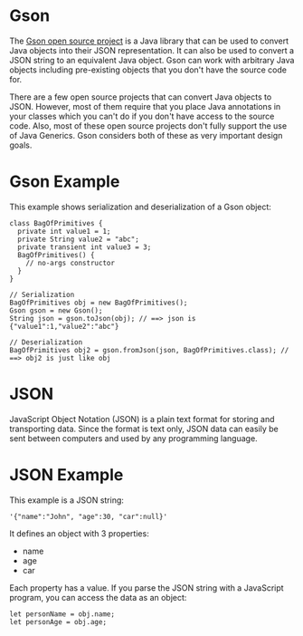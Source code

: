 # Gson
The [Gson open source project](https://github.com/google/gson)  is a Java library that can be used to convert Java objects into their JSON representation. It can also be used to convert a JSON string to an equivalent Java object. Gson can work with arbitrary Java objects including pre-existing objects that you don't have the source code for.

There are a few open source projects that can convert Java objects to JSON. However, most of them require that you place Java annotations in your classes which you can't do if you don't have access to the source code. Also, most of these open source projects don't fully support the use of Java Generics. Gson considers both of these as very important design goals.

# Gson Example
This example shows serialization and deserialization of a Gson object:
```
class BagOfPrimitives {
  private int value1 = 1;
  private String value2 = "abc";
  private transient int value3 = 3;
  BagOfPrimitives() {
    // no-args constructor
  }
}

// Serialization
BagOfPrimitives obj = new BagOfPrimitives();
Gson gson = new Gson();
String json = gson.toJson(obj); // ==> json is {"value1":1,"value2":"abc"}

// Deserialization
BagOfPrimitives obj2 = gson.fromJson(json, BagOfPrimitives.class); // ==> obj2 is just like obj
```

# JSON
JavaScript Object Notation (JSON) is a plain text format for storing and transporting data. Since the format is text only, JSON data can easily be sent between computers and used by any programming language. 

# JSON Example
This example is a JSON string:
```
'{"name":"John", "age":30, "car":null}'
```

It defines an object with 3 properties:
- name
- age
- car

Each property has a value. If you parse the JSON string with a JavaScript program, you can access the data as an object:
```
let personName = obj.name;
let personAge = obj.age;
```
